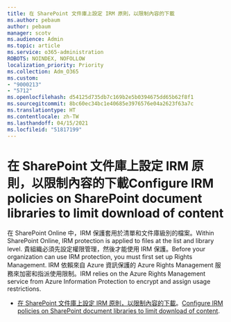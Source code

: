```yaml
---
title: 在 SharePoint 文件庫上設定 IRM 原則，以限制內容的下載
ms.author: pebaum
author: pebaum
manager: scotv
ms.audience: Admin
ms.topic: article
ms.service: o365-administration
ROBOTS: NOINDEX, NOFOLLOW
localization_priority: Priority
ms.collection: Adm_O365
ms.custom:
- "9000213"
- "5712"
ms.openlocfilehash: d54125d735db7c169b2e5b0394675dd65b62f8f1
ms.sourcegitcommit: 8bc60ec34bc1e40685e3976576e04a2623f63a7c
ms.translationtype: HT
ms.contentlocale: zh-TW
ms.lasthandoff: 04/15/2021
ms.locfileid: "51817199"
---
```

# <a name="configure-irm-policies-on-sharepoint-document-libraries-to-limit-download-of-content"></a><span data-ttu-id="158d1-102">在 SharePoint 文件庫上設定 IRM 原則，以限制內容的下載</span><span class="sxs-lookup"><span data-stu-id="158d1-102">Configure IRM policies on SharePoint document libraries to limit download of content</span></span>

<span data-ttu-id="158d1-103">在 SharePoint Online 中，IRM 保護套用於清單和文件庫級別的檔案。</span><span class="sxs-lookup"><span data-stu-id="158d1-103">Within SharePoint Online, IRM protection is applied to files at the list and library level.</span></span> <span data-ttu-id="158d1-104">貴組織必須先設定權限管理，然後才能使用 IRM 保護。</span><span class="sxs-lookup"><span data-stu-id="158d1-104">Before your organization can use IRM protection, you must first set up Rights Management.</span></span> <span data-ttu-id="158d1-105">IRM 依賴來自 Azure 資訊保護的 Azure Rights Management 服務來加密和指派使用限制。</span><span class="sxs-lookup"><span data-stu-id="158d1-105">IRM relies on the Azure Rights Management service from Azure Information Protection to encrypt and assign usage restrictions.</span></span>

- <span data-ttu-id="158d1-106">[在 SharePoint 文件庫上設定 IRM 原則，以限制內容的下載](https://docs.microsoft.com/microsoft-365/compliance/set-up-irm-in-sp-admin-center)。</span><span class="sxs-lookup"><span data-stu-id="158d1-106">[Configure IRM policies on SharePoint document libraries to limit download of content](https://docs.microsoft.com/microsoft-365/compliance/set-up-irm-in-sp-admin-center).</span></span>
